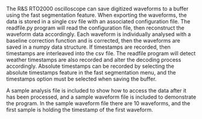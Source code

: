 The R&S RTO2000 oscilloscope can save digitized waveforms to a buffer using the fast segmentation feature. When exporting the waveforms, the data is stored in a single csv file with an associated configuration file. The readfile.py program will read the configuration file, then reconstruct the waveform data accordingly. Each waveform is individually analysed with a baseline correction function and is corrected, then the waveforms are saved in a numpy data structure. If timestamps are recorded, then timestamps are interleaved into the csv file. The readfile program will detect weather timestamps are also recorded and alter the decoding process accordingly. Absolute timestamps can be recorded by selecting the absolute timestamps feature in the fast segmentation menu, and the timestamps option must be selected when saving the buffer.

A sample analysis file is included to show how to access the data after it has been processed, and a sample waveform file is included to demonstrate the program. In the sample waveform file there are 10 waveforms, and the first sample is holding the timestamp of the first waveform.
